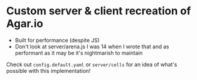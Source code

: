 # Custom server & client recreation of Agar.io

- Built for performance (despite JS)
- Don't look at server/arena.js I was 14 when I wrote that and as performant as it may be it's nightmarish to maintain

Check out `config.default.yaml` or `server/cells` for an idea of what's possible with this implementation!